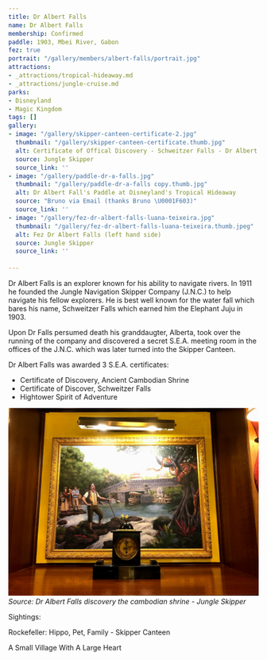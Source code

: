 ```yaml
---
title: Dr Albert Falls
name: Dr Albert Falls
membership: Confirmed
paddle: 1903, Mbei River, Gabon
fez: true
portrait: "/gallery/members/albert-falls/portrait.jpg"
attractions:
- _attractions/tropical-hideaway.md
- _attractions/jungle-cruise.md
parks:
- Disneyland
- Magic Kingdom
tags: []
gallery:
- image: "/gallery/skipper-canteen-certificate-2.jpg"
  thumbnail: "/gallery/skipper-canteen-certificate.thumb.jpg"
  alt: Certificate of Offical Discovery - Schweitzer Falls - Dr Albert Falls
  source: Jungle Skipper
  source_link: ''
- image: "/gallery/paddle-dr-a-falls.jpg"
  thumbnail: "/gallery/paddle-dr-a-falls copy.thumb.jpg"
  alt: Dr Albert Fall's Paddle at Disneyland's Tropical Hideaway
  source: "Bruno via Email (thanks Bruno \U0001F603)"
  source_link: ''
- image: "/gallery/fez-dr-albert-falls-luana-teixeira.jpg"
  thumbnail: "/gallery/fez-dr-albert-falls-luana-teixeira.thumb.jpeg"
  alt: Fez Dr Albert Falls (left hand side)
  source: Jungle Skipper
  source_link: ''

---
```

Dr Albert Falls is an explorer known for his ability to navigate rivers. In 1911 he founded the Jungle Navigation Skipper Company (J.N.C.) to help navigate his fellow explorers. He is best well known for the water fall which bares his name, Schweitzer Falls which earned him the Elephant Juju in 1903.

Upon Dr Falls persumed death his granddaugter, Alberta, took over the running of the company and discovered a secret S.E.A. meeting room in the offices of the J.N.C. which was later turned into the Skipper Canteen.

Dr Albert Falls was awarded 3 S.E.A. certificates:

* Certificate of Discovery, Ancient Cambodian Shrine
* Certificate of Discover, Schweitzer Falls
* Hightower Spirit of Adventure

![Dr Albert Falls discovery the cambodian shrine](/gallery/members/albert-falls/albert-falls-cambodian-shrine.jpg)
_Source: Dr Albert Falls discovery the cambodian shrine - Jungle Skipper_

Sightings:

Rockefeller: Hippo, Pet, Family - Skipper Canteen

A Small Village With A Large Heart